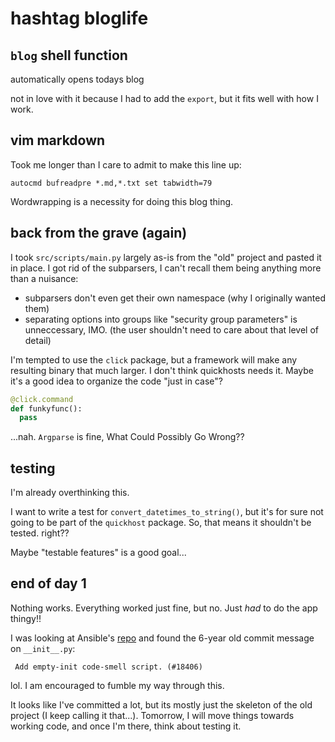 # hashtag bloglife

## `blog` shell function

automatically opens todays blog

not in love with it because I had to add the `export`, but it fits well with
how I work.

## vim markdown 

Took me longer than I care to admit to make this line up:

`autocmd bufreadpre *.md,*.txt set tabwidth=79`

Wordwrapping is a necessity for doing this blog thing.

## back from the grave (again)

I took `src/scripts/main.py` largely as-is from the "old" project and pasted it
in place. I got rid of the subparsers, I can't recall them being anything more
than a nuisance:
* subparsers don't even get their own namespace (why I originally wanted them)
* separating options into groups like "security group parameters" is
  unneccessary, IMO. (the user shouldn't need to care about that level of
  detail)


I'm tempted to use the `click` package, but a framework will make any resulting
binary that much larger. I don't think quickhosts needs it. Maybe it's a good
idea to organize the code "just in case"?

```python
@click.command
def funkyfunc():
  pass
```

...nah. `Argparse` is fine, What Could Possibly Go Wrong??


## testing

I'm already overthinking this.

I want to write a test for `convert_datetimes_to_string()`, but it's for sure
not going to be part of the `quickhost` package. So, that means it shouldn't be
tested. right??

Maybe "testable features" is a good goal...

## end of day 1

Nothing works. Everything worked just fine, but no. Just *had* to do the app
thingy!!

I was looking at Ansible's [repo](https://github.com/ansible/ansible/tree/devel/test/units) and found the 
6-year old commit message on `__init__.py`:

```
 Add empty-init code-smell script. (#18406) 
```

lol. I am encouraged to fumble my way through this.

It looks like I've committed a lot, but its mostly just the skeleton of the old
project (I keep calling it that...). Tomorrow, I will move things towards
working code, and once I'm there, think about testing it.
